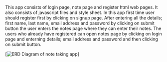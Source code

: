 This app consists of login page, note page and register html web pages. It also consists of javascript files and style sheet. In this app first time user should register first by clicking on signup page. After entering all the details; first name, last name, email address and password by clicking on submit button the user enters the notes page where they can enter their notes. The users who already have registered can open notes page by clicking on login page and enterning details; email address and password and then clicking on submit button.

[![ERD Diagram of note taking app]("/public/images/ERD.png)]
